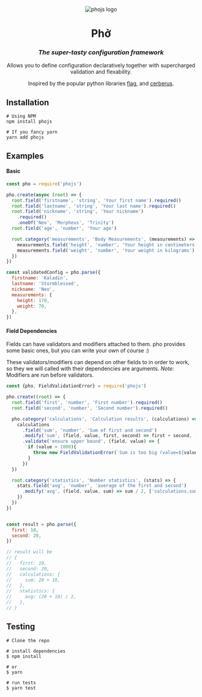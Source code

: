 <div align="center">

![phojs logo](https://user-images.githubusercontent.com/2085411/181236639-0d528c9a-141d-47c4-94a7-eef5677eb836.png)
# Phở
### <i>The super-tasty configuration framework</i>

Allows you to define configuration declaratively together with supercharged validation and flexability.
  
Inspired by the popular python libraries [flag](https://abseil.io/docs/python/guides/flags), and [cerberus](https://github.com/pyeve/cerberus).

</div>


## Installation

```shell
# Using NPM
npm install phojs

# If you fancy yarn
yarn add phojs
```

## Examples

#### Basic

```javascript
const pho = require('phojs')

pho.create(async (root) => {
  root.field('firstname', 'string', 'Your first name').required()
  root.field('lastname', 'string', 'Your last name').required()
  root.field('nickname', 'string', 'Your nickname')
    .required()
    .oneOf('Neo', 'Morpheus', 'Trinity')
  root.field('age', 'number', 'Your age')

  root.category('measurements', 'Body Measurements', (measurements) => {
    measurements.field('height', 'number', 'Your height in centimeters')
    measurements.field('weight', 'number', 'Your weight in kilograms')
  })
})

const validatedConfig = pho.parse({
  firstname: 'Kaladin',
  lastname: 'Stormblessed',
  nickname: 'Neo',
  measurements: {
    height: 170,
    weight: 70,
  },
})
```

#### Field Dependencies

Fields can have validators and modifiers attached to them. 
pho provides some basic ones, but you can write your own of course :)

These validators/modifiers can depend on other fields to in order to work, so they we will called with their dependencies are arguments.
_Note_:
Modifiers are run before validators.

```javascript
const {pho, FieldValidationError} = require('phojs')

pho.create((root) => {
  root.field('first', 'number', 'First number').required()
  root.field('second', 'number', 'Second number').required()

  pho.category('calculations', 'Calculation results', (calculations) => {
    calculations
      .field('sum', 'number', 'Sum of first and second')
      .modify('sum', (field, value, first, second) => first + second, ['first', 'second']) // sum field needs both first and second to make sense
      .validate('ensure upper bound', (field, value) => {
        if (value > 1000){
          throw new FieldValidationError(`Sum is too big (value=${value})`)
        }
      })
  })

  root.category('statistics', 'Number statistics', (stats) => {
    stats.field('avg', 'number', 'average of the first and second')
      .modify('avg', (field, value, sum) => sum / 2, ['calculations.sum'])
    })
  })
})


const result = pho.parse({
  first: 10,
  second: 20,
})

// result will be
// {
//   first: 10,
//   second: 20,
//   calculations: {
//     sum: 20 + 10,
//   },
//   statistics: {
//     avg: (20 + 10) / 2,
//   },
// }
```

## Testing

```
# Clone the repo

# install dependencies
$ npm install

# or
$ yarn

# run tests
$ yarn test
```
